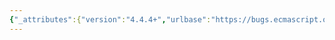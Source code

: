 ```yaml
---
{"_attributes":{"version":"4.4.4+","urlbase":"https://bugs.ecmascript.org/","maintainer":"dherman@mozilla.com"},"bug":{"bug_id":1967,"creation_ts":"2013-09-29 04:35:00 -0700","short_desc":"12.1.0.2: IsValidSimpleAssignmentTarget not updated to \"IdentifierReference\"","delta_ts":"2013-10-29 09:44:30 -0700","product":"Draft for 6th Edition","component":"technical issue","version":"Rev 19: September 27, 2013 Draft","rep_platform":"All","op_sys":"All","bug_status":"RESOLVED","resolution":"FIXED","priority":"Normal","bug_severity":"normal","everconfirmed":true,"reporter":{"uid":"andrebargull","name":"André Bargull"},"assigned_to":{"uid":"allen","name":"Allen Wirfs-Brock"},"cc":"jmdyck","long_desc":[{"commentid":5641,"comment_count":0,"who":{"uid":"andrebargull","name":"André Bargull"},"bug_when":"2013-09-29 04:35:59 -0700","thetext":"Change \"PrimaryExpression : Identifier\"\nto \"PrimaryExpression : IdentifierReference\" in IsValidSimpleAssignmentTarget."},{"commentid":5822,"comment_count":1,"who":{"uid":"jmdyck","name":"Michael Dyck"},"bug_when":"2013-10-02 21:52:25 -0700","thetext":"(And \"Identifier\" to \"IdentifierReference\" in the associated algorithm.)"},{"commentid":5924,"comment_count":2,"who":{"uid":"allen","name":"Allen Wirfs-Brock"},"bug_when":"2013-10-21 12:42:11 -0700","thetext":"fixed in rev20 editor's draft"},{"commentid":6019,"comment_count":3,"who":{"uid":"allen","name":"Allen Wirfs-Brock"},"bug_when":"2013-10-29 09:44:30 -0700","thetext":"fixed in rev20 draft, Oct. 28, 2013"}]}}
---
```

